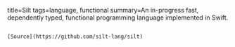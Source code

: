 title=Silt
tags=language, functional
summary=An in-progress fast, dependently typed, functional programming language implemented in Swift.
~~~~~~

[Source](https://github.com/silt-lang/silt)
